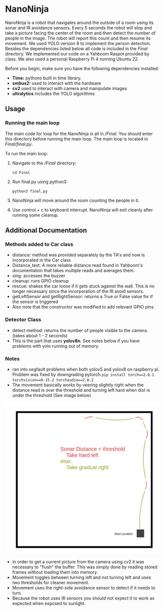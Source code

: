 # NanoNinja

NanoNinja is a robot that navigates around the outside of a room using its sonar and IR avoidance sensors.  Every 5 seconds the robot will stop and take a picture facing the center of the room and then detect the number of people in the image.  The robot will report this count and then resume its movement.  We used YOLO version 8 to implement the person detection.  Besides the dependencies listed below all code is included in the *Final* directory.  We implemented our code on a Yahboom Raspot provided by class.  We also used a personal Raspberry Pi 4 running Ubuntu 22.

Before you begin, make sure you have the following dependencies installed:

- **Time:** pythons built in time library.
- **smbus2:** used to interact with the hardware
- **cv2** used to interact with camera and manipulate images
- **ultralytics** includes the YOLO algorithms


## Usage

### Running the main loop

The main code for loop for the NanoNinja is all in */Final*.  You should enter this directory before running the main loop.  The main loop is located in *Final/final.py*. 

To run the main loop:

1. Navigate to the */Final* directory:  
   ```
   cd Final
   ```
2. Run final.py using python3:

   ```
   python3 final.py
   ```

3. NanoNinja will move around the room counting the people in it.
4. Use control + c to keyboard interrupt.  NanoNinja will exit cleanly after running some cleanup.


## Additional Documentation

### Methods added to Car class

- distance: method was provided separately by the TA's and now is incorporated in the Car class
- Distance_test: A more reliable distance read found in Yahboom's documentation that takes multiple reads and averages them.
- sing: accesses the buzzer
- cleanup: runs GPIO cleanup
- rescue:  shakes the car loose if it gets stuck against the wall.  This is no longer necessary since the incorporation of the IR avoid sensors.
- getLeftSensor and getRightSensor: returns a True or False value for if the sensor is triggered
- Also note that the constructor was modified to add relevant GPIO pins.

### Detector Class

- detect method: returns the number of people visible to the camera. (takes about 1 - 2 seconds)
- This is the part that uses **yolov8n**. See notes below if you have problems with yolo running out of memory.


### Notes
- ran into segfault problems when both yolov5 and yolov8 on raspberry pi.  Problem was fixed by downgrading pytorch ```pip install torch==2.0.1 torchvision==0.15.2 torchaudio==2.0.2```
- The movement basically works by veering slightly right when the distance read is over the threshold and turning left hard when dist is under the threshold (See image below)

![movement Diagram](./media/basicMovement.png)

- In order to get a current picture from the camera using cv2 it was necessary to "flush" the buffer. This was simply done by reading stored frames without loading them into memory.
- Movement toggles between turning left and not turning left and uses two thresholds for cleaner movement.
- Movement uses the right-side avoidance sensor to detect if it needs to turn.
- Because the robot uses IR sensors you should not expect it to work as expected when exposed to sunlight.
